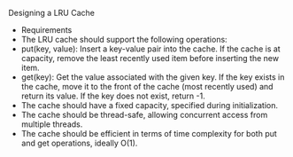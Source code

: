 Designing a LRU Cache
- Requirements
- The LRU cache should support the following operations:
- put(key, value): Insert a key-value pair into the cache. If the cache is at capacity, remove the least recently used item before inserting the new item.
- get(key): Get the value associated with the given key. If the key exists in the cache, move it to the front of the cache (most recently used) and return its value. If the key does not exist, return -1.
- The cache should have a fixed capacity, specified during initialization.
- The cache should be thread-safe, allowing concurrent access from multiple threads.
- The cache should be efficient in terms of time complexity for both put and get operations, ideally O(1).